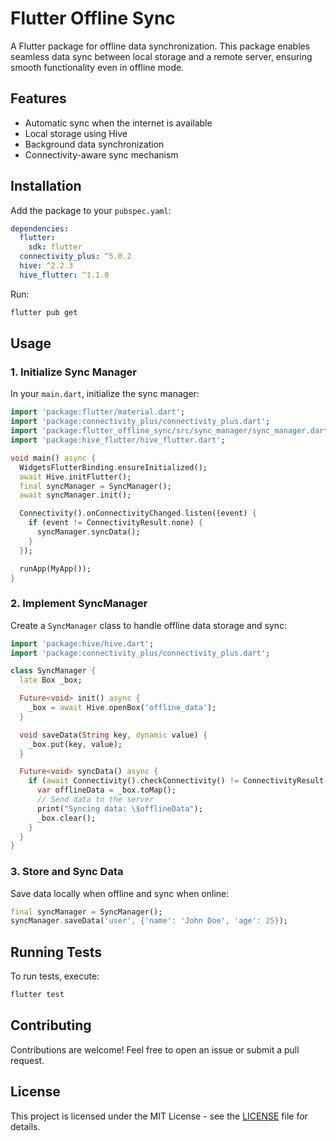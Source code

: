 # Flutter Offline Sync

A Flutter package for offline data synchronization. This package enables seamless data sync between local storage and a remote server, ensuring smooth functionality even in offline mode.

## Features
- Automatic sync when the internet is available
- Local storage using Hive
- Background data synchronization
- Connectivity-aware sync mechanism

## Installation
Add the package to your `pubspec.yaml`:

```yaml
dependencies:
  flutter:
    sdk: flutter
  connectivity_plus: ^5.0.2
  hive: ^2.2.3
  hive_flutter: ^1.1.0
```

Run:
```sh
flutter pub get
```

## Usage

### 1. Initialize Sync Manager
In your `main.dart`, initialize the sync manager:

```dart
import 'package:flutter/material.dart';
import 'package:connectivity_plus/connectivity_plus.dart';
import 'package:flutter_offline_sync/src/sync_manager/sync_manager.dart';
import 'package:hive_flutter/hive_flutter.dart';

void main() async {
  WidgetsFlutterBinding.ensureInitialized();
  await Hive.initFlutter();
  final syncManager = SyncManager();
  await syncManager.init();

  Connectivity().onConnectivityChanged.listen((event) {
    if (event != ConnectivityResult.none) {
      syncManager.syncData();
    }
  });

  runApp(MyApp());
}
```

### 2. Implement SyncManager
Create a `SyncManager` class to handle offline data storage and sync:

```dart
import 'package:hive/hive.dart';
import 'package:connectivity_plus/connectivity_plus.dart';

class SyncManager {
  late Box _box;

  Future<void> init() async {
    _box = await Hive.openBox('offline_data');
  }

  void saveData(String key, dynamic value) {
    _box.put(key, value);
  }

  Future<void> syncData() async {
    if (await Connectivity().checkConnectivity() != ConnectivityResult.none) {
      var offlineData = _box.toMap();
      // Send data to the server
      print("Syncing data: \$offlineData");
      _box.clear();
    }
  }
}
```

### 3. Store and Sync Data
Save data locally when offline and sync when online:

```dart
final syncManager = SyncManager();
syncManager.saveData('user', {'name': 'John Doe', 'age': 25});
```

## Running Tests
To run tests, execute:
```sh
flutter test
```

## Contributing
Contributions are welcome! Feel free to open an issue or submit a pull request.

## License
This project is licensed under the MIT License - see the [LICENSE](LICENSE) file for details.

